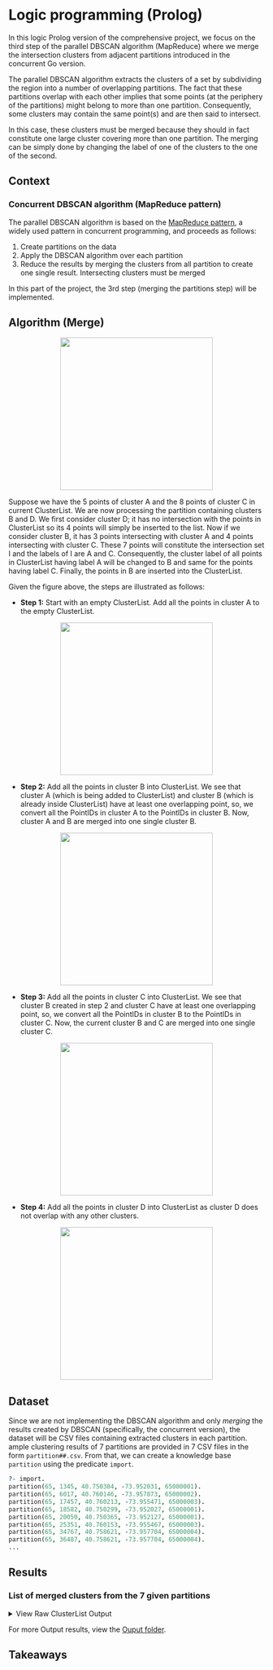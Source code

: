 # Logic programming (Prolog)
In this logic Prolog version of the comprehensive project, we focus on the third step of the parallel DBSCAN algorithm (MapReduce) where we merge the intersection clusters from adjacent partitions introduced in the concurrent Go version.

The parallel DBSCAN algorithm extracts the clusters of a set by subdividing the region into a number of overlapping partitions. The fact that these partitions overlap with each other implies that some points (at the periphery of the partitions) might belong to more than one partition. Consequently, some clusters may contain the same point(s) and are then said to intersect.

In this case, these clusters must be merged because they should in fact constitute one large cluster covering more than one partition. The merging can be simply done by changing the label of one of the clusters to the one of the second.

## Context
### Concurrent DBSCAN algorithm (MapReduce pattern)
The parallel DBSCAN algorithm is based on the [MapReduce pattern](https://en.wikipedia.org/wiki/MapReduce), a widely used pattern in concurrent programming, and proceeds as follows:
  1. Create partitions on the data
  2. Apply the DBSCAN algorithm over each partition
  3. Reduce the results by merging the clusters from all partition to create one single result. Intersecting clusters must be merged

In this part of the project, the 3rd step (merging the partitions step) will be implemented.

## Algorithm (Merge)

<!-- The description can be illustrated as such: -->
<p align="center">
  <img height="300" src="https://user-images.githubusercontent.com/67518620/160705493-c8d73d4f-8227-4b17-b76a-1dc62ded5db7.png">
</p>

Suppose we have the 5 points of cluster A and the 8 points of cluster C in current ClusterList. We are now processing the partition containing clusters B and D. We first consider cluster D; it has no intersection with the points in ClusterList so its 4 points will simply be inserted to the list. Now if we consider cluster B, it has 3 points intersecting with cluster A and 4 points intersecting with cluster C. These 7 points will constitute the intersection set I and the labels of I are A and C. Consequently, the cluster label of all points in ClusterList having label A will be changed to B and same for the points having label C. Finally, the points in B are inserted into the ClusterList.

Given the figure above, the steps are illustrated as follows:

- **Step 1:** Start with an empty ClusterList. Add all the points in cluster A to the empty ClusterList.
<p align="center">
  <img height="300" src="https://user-images.githubusercontent.com/67518620/160706691-bd3eb780-ac38-4b12-bd24-1ba2bfcaa5ae.png">
</p>

- **Step 2:** Add all the points in cluster B into ClusterList. We see that cluster A (which is being added to ClusterList) and cluster B (which is already inside ClusterList) have at least one overlapping point, so, we convert all the PointIDs in cluster A to the PointIDs in cluster B. Now, cluster A and B are merged into one single cluster B.
<p align="center">
  <img height="300" src="https://user-images.githubusercontent.com/67518620/160706979-19de32a1-4ef8-457b-ab64-3471c5759653.png">
</p>

- **Step 3:** Add all the points in cluster C into ClusterList. We see that cluster B created in step 2 and cluster C have at least one overlapping point, so, we convert all the PointIDs in cluster B to the PointIDs in cluster C. Now, the current cluster B and C are merged into one single cluster C.
<p align="center">
  <img height="300" src="https://user-images.githubusercontent.com/67518620/160708169-9fcaa40d-595f-47ae-9a64-7d59ecbbdadf.png">
</p>

- **Step 4:** Add all the points in cluster D into ClusterList as cluster D does not overlap with any other clusters.
<p align="center">
  <img height="300" src="https://user-images.githubusercontent.com/67518620/160708279-5a3b2f1b-18e3-4c2c-ae7d-98733a5caa6a.png">
</p>


## Dataset
Since we are not implementing the DBSCAN algorithm and only *merging* the results created by DBSCAN (specifically, the concurrent version), the dataset will be CSV files containing extracted clusters in each partition. ample clustering results of 7 partitions are provided in 7 CSV files in the form `partition##.csv`. From that, we can create a knowledge base `partition` using the predicate `import`.

```prolog
?- import.
partition(65, 1345, 40.750304, -73.952031, 65000001).
partition(65, 6017, 40.760146, -73.957873, 65000002).
partition(65, 17457, 40.760213, -73.955471, 65000003).
partition(65, 18582, 40.750299, -73.952027, 65000001).
partition(65, 20050, 40.750365, -73.952127, 65000001).
partition(65, 25351, 40.760153, -73.955467, 65000003).
partition(65, 34767, 40.758621, -73.957704, 65000004).
partition(65, 36487, 40.758621, -73.957704, 65000004).
...
```

## Results
### List of merged clusters from the 7 given partitions
<!-- NOTE: HTML Scroll Box doesn't work in GitHub markdown so <details> and <summary> are used instead. -->

<!-- ===================================  DETAIL SEPARATOR  =================================== -->
<details>
  <summary>
    View Raw ClusterList Output
  </summary>
  
```
[[1345,40.750304,-73.952031,65000001],[6017,40.760146,-73.957873,65000002],[17457,40.760213,-73.955471,65000003],[18582,40.750299,-73.952027,65000001],[20050,40.750365,-73.952127,65000001],[25351,40.760153,-73.955467,65000003],[34767,40.758621,-73.957704,65000004],[36487,40.758621,-73.957704,65000004],[45516,40.760213,-73.955471,65000003],[47568,40.760213,-73.955471,65000003],[54926,40.758621,-73.957704,65000004],[62646,40.758621,-73.957704,65000004],[72026,40.760213,-73.955471,65000003],[81600,40.758623,-73.957706,65000004],[96975,40.760213,-73.955471,65000003],[98703,40.758621,-73.957704,65000004],[106539,40.750301,-73.951998,65000001],[110517,40.758621,-73.957704,65000004],[118199,40.76027,-73.958243,65000002],[120090,40.760213,-73.955471,65000003],[129867,40.760287,-73.958005,65000002],[132229,40.760195,-73.958036,65000002],[136126,40.759916,-73.958131,65000002],[138214,40.758623,-73.957706,65000004],[140763,40.750301,-73.951998,65000001],[146427,40.760243,-73.958027,65000002],[156573,40.760144,-73.958017,65000002],[164407,40.758621,-73.957704,65000004],[166384,40.758623,-73.957706,65000004],[166538,40.758623,-73.957706,65000004],[168525,40.760283,-73.958295,65000002],[173487,40.758623,-73.957706,65000004],[175085,40.760213,-73.955471,65000003],[189425,40.750329,-73.952151,65000001],[190220,40.760213,-73.955471,65000003],[193009,40.758621,-73.957704,65000004],[198847,40.760213,-73.955471,65000003],[201426,40.758621,-73.957704,65000004],[203222,40.758621,-73.957704,65000004],[211127,40.758623,-73.957706,65000004],[218717,40.760213,-73.955471,65000003],[224339,40.758621,-73.957704,65000004],[225855,40.760213,-73.955471,65000003],[228909,40.758621,-73.957704,65000004],[3245,40.74501,-73.949245,74000001],[3868,40.744845,-73.948922,74000001],[5894,40.744709,-73.946638,74000002],[6855,40.744919,-73.948974,74000001],[7030,40.749987,-73.94406,85000003],[8976,40.749987,-73.94406,85000003],[14169,40.744499,-73.948995,74000001],[15101,40.749987,-73.94406,85000003],[22106,40.74501,-73.949245,74000001],[33954,40.749987,-73.94406,85000003],[41303,40.74501,-73.949245,74000001],[42438,40.744647,-73.94681,74000002],[47427,40.744934,-73.948774,74000001],[50871,40.74493,-73.94889,74000001],[51019,40.744392,-73.948919,74000001],[52795,40.749987,-73.94406,85000003],[52913,40.744919,-73.948974,74000001],[53916,40.74502,-73.949245,74000001],[54925,40.745012,-73.949247,74000001],[55749,40.74471,-73.94883,74000001],[56191,40.749987,-73.94406,85000003],[62022,40.745012,-73.949247,74000001],[63398,40.749987,-73.94406,85000003],[63433,40.749987,-73.94406,85000003],[68620,40.744657,-73.946757,74000002],[77581,40.74501,-73.949245,74000001],[79259,40.744617,-73.94679,74000002],[84599,40.749987,-73.94406,85000003],[85661,40.744698,-73.948707,74000001],[85837,40.749987,-73.94406,85000003],[93113,40.74502,-73.949245,74000001],[99056,40.749987,-73.94406,85000003],[126318,40.74501,-73.949245,74000001],[126540,40.750168,-73.944085,85000003],[127428,40.749987,-73.94406,85000003],[128839,40.744617,-73.94679,74000002],[130509,40.749987,-73.94406,85000003],[131084,40.74468,-73.948955,74000001],[138689,40.749987,-73.94406,85000003],[144526,40.749987,-73.94406,85000003],[154470,40.745017,-73.949247,74000001],[164203,40.749987,-73.94406,85000003],[164610,40.745012,-73.949247,74000001],[165869,40.749987,-73.94406,85000003],[167109,40.744914,-73.94898,74000001],[169366,40.749987,-73.94406,85000003],[171917,40.745012,-73.949247,74000001],[172529,40.74501,-73.949245,74000001],[174373,40.744873,-73.948913,74000001],[184217,40.745061,-73.948786,74000001],[187138,40.744617,-73.94679,74000002],[188242,40.74501,-73.949245,74000001],[190356,40.744931,-73.948895,74000001],[191803,40.749987,-73.94406,85000003],[193214,40.74501,-73.949245,74000001],[196925,40.745012,-73.949247,74000001],[199960,40.749987,-73.94406,85000003],[202947,40.74501,-73.949245,74000001],[208234,40.749987,-73.94406,85000003],[211266,40.74502,-73.949245,74000001],[216901,40.745017,-73.949247,74000001],[219151,40.749987,-73.94406,85000003],[220761,40.749987,-73.94406,85000003],[224006,40.74501,-73.949245,74000001],[226877,40.749987,-73.94406,85000003],[230390,40.749987,-73.94406,85000003],[8459,40.7528,-73.950483,75000002],[31217,40.750393,-73.943973,85000003],[65507,40.752872,-73.950578,75000002],[79772,40.752711,-73.950531,75000002],[81778,40.752711,-73.950531,75000002],[81813,40.752531,-73.950412,75000002],[85053,40.752603,-73.950483,75000002],[119072,40.752603,-73.950483,75000002],[137428,40.752711,-73.950531,75000002],[144327,40.752711,-73.950531,75000002],[148011,40.752603,-73.950483,75000002],[156187,40.7528,-73.950483,75000002],[164742,40.7528,-73.950483,75000002],[174074,40.752711,-73.950531,75000002],[183447,40.752782,-73.950507,75000002],[186348,40.752711,-73.950531,75000002],[193756,40.752711,-73.950531,75000002],[15689,40.770193,-73.951154,76000001],[19607,40.770132,-73.951132,76000001],[19836,40.769738,-73.950683,76000001],[30997,40.769752,-73.951255,76000001],[33025,40.769979,-73.951293,76000001],[34887,40.769672,-73.950902,76000001],[39383,40.769594,-73.950861,76000001],[41652,40.769777,-73.950802,76000001],[47002,40.768872,-73.949765,76000002],[48864,40.76994,-73.950783,76000001],[55304,40.770248,-73.951275,76000001],[57133,40.769743,-73.950818,76000001],[58828,40.76398,-73.947577,76000004],[61559,40.768513,-73.949755,76000002],[66652,40.769501,-73.950909,76000001],[72371,40.768623,-73.949802,76000002],[74829,40.769528,-73.950827,76000001],[83314,40.767781,-73.949848,76000003],[87023,40.770149,-73.951269,76000001],[89864,40.770128,-73.9513,76000001],[91731,40.768828,-73.95007,76000002],[96095,40.767781,-73.949848,76000003],[100332,40.769641,-73.950809,76000001],[100771,40.76998,-73.951072,76000001],[106900,40.763972,-73.947502,76000004],[115914,40.769722,-73.950886,76000001],[116721,40.770279,-73.951199,76000001],[126088,40.769999,-73.951297,76000001],[134210,40.76994,-73.951277,76000001],[136493,40.77027,-73.9513,76000001],[137809,40.770157,-73.951283,76000001],[151260,40.768818,-73.950283,76000002],[159288,40.769972,-73.950673,76000001],[164215,40.769923,-73.950558,76000001],[166041,40.764107,-73.947575,76000004],[168512,40.769693,-73.950817,76000001],[169527,40.770132,-73.951132,76000001],[174919,40.770051,-73.951266,76000001],[176562,40.768468,-73.949447,76000002],[176760,40.770287,-73.951253,76000001],[177029,40.769732,-73.951202,76000001],[177712,40.768665,-73.949928,76000002],[177746,40.767703,-73.949894,76000003],[180258,40.768584,-73.949936,76000002],[184745,40.767781,-73.949848,76000003],[186953,40.768716,-73.949579,76000002],[188604,40.768502,-73.949802,76000002],[188678,40.770022,-73.951145,76000001],[201813,40.769858,-73.950787,76000001],[202540,40.764083,-73.947688,76000004],[202825,40.769745,-73.950935,76000001],[208551,40.767781,-73.949848,76000003],[210556,40.76863,-73.949765,76000002],[211135,40.77001,-73.951228,76000001],[213731,40.76428,-73.947617,76000004],[213748,40.769902,-73.951055,76000001],[217727,40.768427,-73.949547,76000002],[223021,40.769633,-73.950835,76000001],[226638,40.768735,-73.950092,76000002],[230722,40.769762,-73.950962,76000001],[20430,40.745162,-73.937342,84000003],[35805,40.749365,-73.94245,84000002],[65368,40.749365,-73.94245,84000002],[78338,40.745107,-73.937064,84000003],[83303,40.74513,-73.937215,84000003],[88067,40.749365,-73.94245,84000002],[102333,40.749657,-73.943125,84000004],[105666,40.745173,-73.936955,84000003],[137529,40.745042,-73.937038,84000003],[141580,40.749365,-73.94245,84000002],[142731,40.74957,-73.94288,84000004],[151622,40.749659,-73.943122,84000004],[159057,40.74513,-73.937402,84000003],[165627,40.749874,-73.943283,84000004],[173043,40.749659,-73.943122,84000004],[182196,40.749659,-73.943122,84000004],[183328,40.749365,-73.94245,84000002],[194038,40.749655,-73.943127,84000004],[203657,40.749853,-73.943472,84000004],[210436,40.749365,-73.94245,84000002],[224032,40.749657,-73.943125,84000004],[1311,40.75219,-73.938681,85000004],[3914,40.751392,-73.93988,85000001],[4993,40.751289,-73.940023,85000001],[5258,40.75418,-73.94214,85000002],[6314,40.751998,-73.93927,85000004],[7382,40.75411,-73.942377,85000002],[10188,40.750253,-73.938827,85000007],[14746,40.751418,-73.939917,85000001],[21758,40.750815,-73.940268,85000001],[24309,40.752429,-73.939027,85000004],[29394,40.758232,-73.937337,85000005],[31262,40.752862,-73.938563,85000004],[31340,40.758125,-73.937518,85000005],[34861,40.75261,-73.938698,85000004],[35259,40.750815,-73.940268,85000001],[35578,40.759826,-73.936991,86000001],[41710,40.75818,-73.937482,85000005],[41800,40.754008,-73.942542,85000002],[41911,40.750815,-73.940268,85000001],[42085,40.758183,-73.93758,85000005],[59542,40.758262,-73.937372,85000005],[59775,40.750815,-73.940268,85000001],[59837,40.758217,-73.937862,85000005],[63252,40.758128,-73.93753,85000005],[64641,40.752299,-73.938958,85000004],[64848,40.750815,-73.940268,85000001],[67875,40.758275,-73.937403,85000005],[68095,40.758148,-73.937478,85000005],[69715,40.751292,-73.940075,85000001],[71224,40.754122,-73.942244,85000002],[73531,40.754206,-73.942156,85000002],[74225,40.758112,-73.937528,85000005],[74834,40.759792,-73.936975,86000001],[75128,40.75261,-73.938698,85000004],[78159,40.750524,-73.93934,85000007],[80216,40.753975,-73.942527,85000002],[81135,40.751034,-73.940187,85000001],[82042,40.757922,-73.937453,85000005],[82499,40.751006,-73.940131,85000001],[83222,40.759875,-73.936926,86000001],[86994,40.754179,-73.942183,85000002],[91014,40.75816,-73.937568,85000005],[91835,40.752426,-73.93885,85000004],[93894,40.750909,-73.940572,85000001],[95883,40.754038,-73.942287,85000002],[96435,40.758235,-73.937485,85000005],[97234,40.758457,-73.93744,85000005],[98692,40.751313,-73.939944,85000001],[99541,40.754202,-73.942373,85000002],[100342,40.754235,-73.942097,85000002],[103572,40.758208,-73.9375,85000005],[107783,40.751278,-73.93992,85000001],[109869,40.754007,-73.942328,85000002],[110386,40.750535,-73.939829,85000007],[111927,40.754107,-73.94227,85000002],[112764,40.759808,-73.936956,86000001],[113022,40.750815,-73.940268,85000001],[113613,40.75261,-73.938698,85000004],[114302,40.750477,-73.939508,85000007],[118163,40.751108,-73.940117,85000001],[118428,40.759786,-73.936848,86000001],[118544,40.758168,-73.937817,85000005],[119657,40.758147,-73.93753,85000005],[119710,40.75109,-73.94023,85000001],[123723,40.750618,-73.939878,85000007],[124592,40.750815,-73.940268,85000001],[126602,40.758085,-73.937543,85000005],[126793,40.7582,-73.937397,85000005],[127842,40.754054,-73.942389,85000002],[130947,40.754128,-73.942364,85000002],[134345,40.750524,-73.939636,85000007],[137585,40.753972,-73.942498,85000002],[138202,40.752456,-73.938881,85000004],[139707,40.7512,-73.94025,85000001],[141789,40.750438,-73.939462,85000007],[145368,40.758217,-73.93737,85000005],[150071,40.750044,-73.939373,85000007],[150753,40.754107,-73.942114,85000002],[151434,40.75811,-73.9375,85000005],[151992,40.751126,-73.940126,85000001],[152243,40.751005,-73.940383,85000001],[154308,40.751327,-73.940025,85000001],[154544,40.754105,-73.942358,85000002],[155668,40.753968,-73.94263,85000002],[155865,40.759827,-73.93685,86000001],[157914,40.75447,-73.942128,85000002],[158887,40.751101,-73.940361,85000001],[161410,40.750265,-73.939017,85000007],[166805,40.758198,-73.93785,85000005],[168971,40.750558,-73.939422,85000007],[169530,40.758313,-73.937827,85000005],[171701,40.759658,-73.93683,86000001],[174534,40.758205,-73.937333,85000005],[178245,40.752348,-73.939025,85000004],[178807,40.750426,-73.939389,85000007],[180935,40.750403,-73.939198,85000007],[184521,40.758105,-73.937517,85000005],[188766,40.758067,-73.937582,85000005],[195394,40.750815,-73.940268,85000001],[195601,40.752176,-73.939186,85000004],[200967,40.750193,-73.938922,85000007],[204338,40.750293,-73.939216,85000007],[206190,40.75816,-73.937618,85000005],[207066,40.750542,-73.939373,85000007],[209858,40.758585,-73.937908,85000005],[216349,40.752128,-73.939288,85000004],[216757,40.750815,-73.940268,85000001],[218126,40.75261,-73.938698,85000004],[222167,40.75115,-73.940221,85000001],[225478,40.75827,-73.937582,85000005],[225771,40.750815,-73.940268,85000001],[226759,40.758233,-73.937435,85000005],[227778,40.7542,-73.942152,85000002],[230370,40.750815,-73.940268,85000001]]
```
</details>
<!-- ===================================  DETAIL SEPARATOR  =================================== -->

For more Output results, view the [Ouput folder](Output_Merged_Clusters_Results).

## Takeaways

